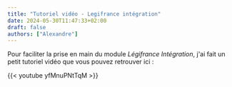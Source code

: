```yaml
---
title: "Tutoriel vidéo - Legifrance intégration"
date: 2024-05-30T11:47:33+02:00
draft: false
authors: ["Alexandre"]
---
```


Pour faciliter la prise en main du module _Légifrance Intégration_, j'ai fait un petit tutoriel vidéo que vous pouvez retrouver ici :

{{< youtube yfMnuPNtTqM >}}
